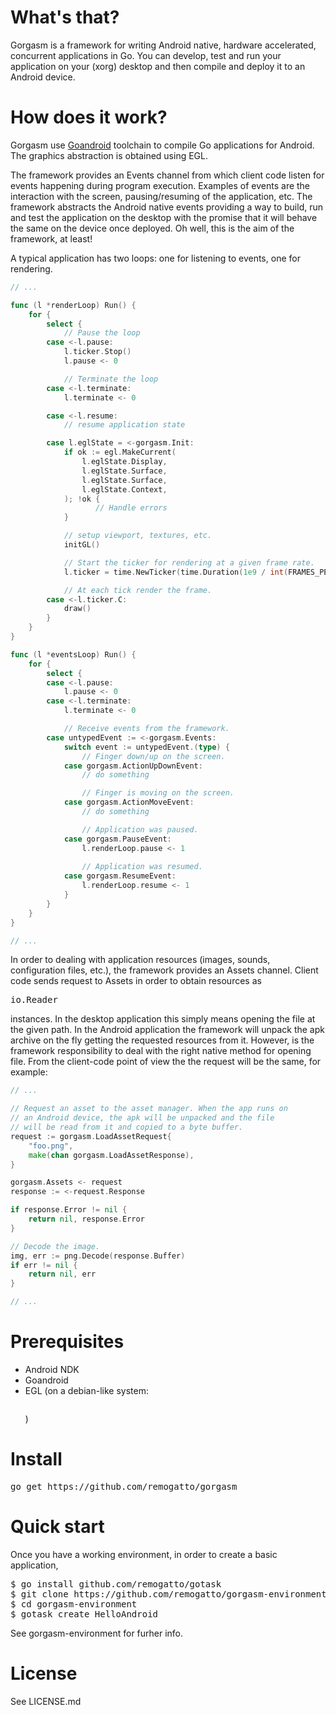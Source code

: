 # What's that?

Gorgasm is a framework for writing Android native, hardware
accelerated, concurrent applications in Go. You can develop, test and
run your application on your (xorg) desktop and then compile and
deploy it to an Android device.

# How does it work?

Gorgasm use [Goandroid](https://github.com/) toolchain to compile Go
applications for Android. The graphics abstraction is obtained using
EGL.

The framework provides an Events channel from which client code listen
for events happening during program execution. Examples of events are
the interaction with the screen, pausing/resuming of the application,
etc. The framework abstracts the Android native events providing a way
to build, run and test the application on the desktop with the promise
that it will behave the same on the device once deployed. Oh well,
this is the aim of the framework, at least!

A typical application has two loops: one for listening to events, one
for rendering.

~~~go
// ...

func (l *renderLoop) Run() {
	for {
		select {
			// Pause the loop
		case <-l.pause:
			l.ticker.Stop()
			l.pause <- 0

			// Terminate the loop
		case <-l.terminate:
			l.terminate <- 0

		case <-l.resume:
			// resume application state

		case l.eglState = <-gorgasm.Init:
			if ok := egl.MakeCurrent(
				l.eglState.Display,
				l.eglState.Surface,
				l.eglState.Surface,
				l.eglState.Context,
			); !ok {
			       // Handle errors
 			}

 			// setup viewport, textures, etc.
			initGL()

			// Start the ticker for rendering at a given frame rate.
			l.ticker = time.NewTicker(time.Duration(1e9 / int(FRAMES_PER_SECOND)))

			// At each tick render the frame.
		case <-l.ticker.C:
			draw()
		}
	}
}

func (l *eventsLoop) Run() {
	for {
		select {
		case <-l.pause:
			l.pause <- 0
		case <-l.terminate:
			l.terminate <- 0

			// Receive events from the framework.
		case untypedEvent := <-gorgasm.Events:
			switch event := untypedEvent.(type) {
				// Finger down/up on the screen.
			case gorgasm.ActionUpDownEvent:
				// do something

				// Finger is moving on the screen.
			case gorgasm.ActionMoveEvent:
				// do something

				// Application was paused.
			case gorgasm.PauseEvent:
				l.renderLoop.pause <- 1
				
				// Application was resumed.
			case gorgasm.ResumeEvent:
				l.renderLoop.resume <- 1
			}
		}
	}
}

// ...
~~~

In order to dealing with application resources (images, sounds,
configuration files, etc.), the framework provides an Assets
channel. Client code sends request to Assets in order to obtain
resources as <pre>io.Reader</pre> instances. In the desktop
application this simply means opening the file at the given path. In
the Android application the framework will unpack the apk archive on
the fly getting the requested resources from it. However, is the
framework responsibility to deal with the right native method for
opening file. From the client-code point of view the the request will
be the same, for example:

~~~go
// ...

// Request an asset to the asset manager. When the app runs on
// an Android device, the apk will be unpacked and the file
// will be read from it and copied to a byte buffer.
request := gorgasm.LoadAssetRequest{
	"foo.png",
	make(chan gorgasm.LoadAssetResponse),
}

gorgasm.Assets <- request
response := <-request.Response

if response.Error != nil {
	return nil, response.Error
}

// Decode the image.
img, err := png.Decode(response.Buffer)
if err != nil {
	return nil, err
}

// ...
~~~

# Prerequisites

* Android NDK
* Goandroid
* EGL (on a debian-like system: <pre></pre>)

# Install

<pre>
go get https://github.com/remogatto/gorgasm
</pre>

# Quick start

Once you have a working environment, in order to create a basic
application,

<pre>
$ go install github.com/remogatto/gotask
$ git clone https://github.com/remogatto/gorgasm-environment
$ cd gorgasm-environment
$ gotask create HelloAndroid
</pre>

See gorgasm-environment for furher info.

# License

See LICENSE.md
